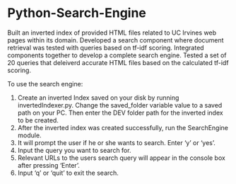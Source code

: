 # Python-Search-Engine
Built an inverted index of provided HTML files related to UC Irvines web pages within its domain. Developed a search component where document retrieval was tested with queries based on tf-idf scoring. Integrated components together to develop a complete search engine. Tested a set of 20 queries that deleiverd accurate HTML files based on the calculated tf-idf scoring.

To use the search engine:
1. Create an inverted Index saved on your disk by running invertedIndexer.py. Change the saved_folder variable value to a saved path on your PC. Then enter the DEV folder path for the inverted index to be created.
2. After the inverted index was created successfully, run the SearchEngine module. 
3. It will prompt the user if he or she wants to search. Enter ‘y’ or ‘yes’.
4. Input the query you want to search for.
5. Relevant URLs to the users search query will appear in the console box after pressing ‘Enter’.
6. Input ‘q’ or ‘quit’ to exit the search.
